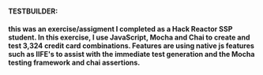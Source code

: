
#### TESTBUILDER:

#### this was an exercise/assigment I completed as a Hack Reactor SSP student.  In this exercise, I use JavaScript, Mocha and Chai to create and test 3,324 credit card combinations.  Features are using native js features such as IIFE's to assist with the immediate test generation and the Mocha testing framework and chai assertions.
